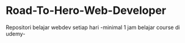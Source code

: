 # Road-To-Hero-Web-Developer
Repositori belajar webdev setiap hari -minimal 1 jam belajar course di udemy-
